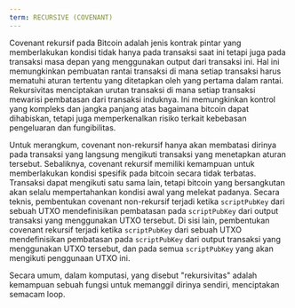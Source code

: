 ```yaml
---
term: RECURSIVE (COVENANT)
---
```


Covenant rekursif pada Bitcoin adalah jenis kontrak pintar yang memberlakukan kondisi tidak hanya pada transaksi saat ini tetapi juga pada transaksi masa depan yang menggunakan output dari transaksi ini. Hal ini memungkinkan pembuatan rantai transaksi di mana setiap transaksi harus mematuhi aturan tertentu yang ditetapkan oleh yang pertama dalam rantai. Rekursivitas menciptakan urutan transaksi di mana setiap transaksi mewarisi pembatasan dari transaksi induknya. Ini memungkinkan kontrol yang kompleks dan jangka panjang atas bagaimana bitcoin dapat dihabiskan, tetapi juga memperkenalkan risiko terkait kebebasan pengeluaran dan fungibilitas.

Untuk merangkum, covenant non-rekursif hanya akan membatasi dirinya pada transaksi yang langsung mengikuti transaksi yang menetapkan aturan tersebut. Sebaliknya, covenant rekursif memiliki kemampuan untuk memberlakukan kondisi spesifik pada bitcoin secara tidak terbatas. Transaksi dapat mengikuti satu sama lain, tetapi bitcoin yang bersangkutan akan selalu mempertahankan kondisi awal yang melekat padanya. Secara teknis, pembentukan covenant non-rekursif terjadi ketika `scriptPubKey` dari sebuah UTXO mendefinisikan pembatasan pada `scriptPubKey` dari output transaksi yang menggunakan UTXO tersebut. Di sisi lain, pembentukan covenant rekursif terjadi ketika `scriptPubKey` dari sebuah UTXO mendefinisikan pembatasan pada `scriptPubKey` dari output transaksi yang menggunakan UTXO tersebut, dan pada semua `scriptPubKey` yang akan mengikuti penggunaan UTXO ini.

Secara umum, dalam komputasi, yang disebut "rekursivitas" adalah kemampuan sebuah fungsi untuk memanggil dirinya sendiri, menciptakan semacam loop.